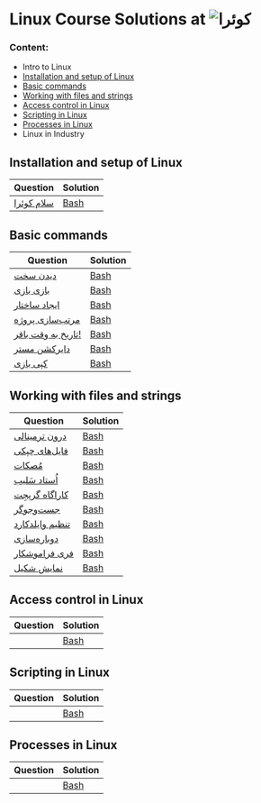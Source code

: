 # Linux Course Solutions at ![کوئرا](https://user-images.githubusercontent.com/49264993/137637114-e0687e95-08eb-4181-98b0-56fe515f6bc7.png)
### Content:
  - Intro to Linux
  - [Installation and setup of Linux](#installation-and-setup-of-linux)
  - [Basic commands](#basic-commands)
  - [Working with files and strings](#working-with-files-and-strings)
  - [Access control in Linux](#access-control-in-linux)
  - [Scripting in Linux](#scripting-in-linux)
  - [Processes in Linux](#processes-in-linux)
  - Linux in Industry



## Installation and setup of Linux
Question | Solution
 --- | ---
[سلام کوئرا](<https://quera.org/college/8903/chapter/32289/lesson/106744/>) | [Bash](https://github.com/MoeeinAali/Quera-College-Linux-Course/blob/main/01-Intro%20to%20Linux/%D8%B3%D9%84%D8%A7%D9%85%20%DA%A9%D9%88%D8%A6%D8%B1%D8%A7.sh) |

## Basic commands
Question | Solution
 --- | ---
[دیدن سخت](https://quera.org/college/8903/chapter/32290/lesson/108595/) | [Bash](https://github.com/MoeeinAali/Quera-College-Linux-Course/blob/main/02-Installation%20and%20setup%20of%20Linux/%D8%AF%DB%8C%D8%AF%D9%86%20%D8%B3%D8%AE%D8%AA.sh) |
[بازی بازی](https://quera.org/college/8903/chapter/32290/lesson/108941/) | [Bash](https://github.com/MoeeinAali/Quera-College-Linux-Course/blob/main/02-Installation%20and%20setup%20of%20Linux/%D8%A8%D8%A7%D8%B2%DB%8C%20%D8%A8%D8%A7%D8%B2%DB%8C.sh) |
[ایجاد ساختار](https://quera.org/college/8903/chapter/32290/lesson/108678/) | [Bash](https://github.com/MoeeinAali/Quera-College-Linux-Course/blob/main/02-Installation%20and%20setup%20of%20Linux/%D8%A7%DB%8C%D8%AC%D8%A7%D8%AF%20%D8%B3%D8%A7%D8%AE%D8%AA%D8%A7%D8%B1.sh) |
[مرتب‌سازی پروژه](https://quera.org/college/8903/chapter/32290/lesson/108885/) | [Bash](https://github.com/MoeeinAali/Quera-College-Linux-Course/blob/main/02-Installation%20and%20setup%20of%20Linux/%D9%85%D8%B1%D8%AA%D8%A8%E2%80%8C%D8%B3%D8%A7%D8%B2%DB%8C%20%D9%BE%D8%B1%D9%88%DA%98%D9%87.sh) |
[تاریخ به وقت باقر!](https://quera.org/college/8903/chapter/32290/lesson/111993/) | [Bash](https://github.com/MoeeinAali/Quera-College-Linux-Course/blob/main/02-Installation%20and%20setup%20of%20Linux/%D8%AA%D8%A7%D8%B1%DB%8C%D8%AE%20%D8%A8%D9%87%20%D9%88%D9%82%D8%AA%20%D8%A8%D8%A7%D9%82%D8%B1!.sh) |
[دایرکشن مستر](https://quera.org/college/8903/chapter/32290/lesson/108006/) | [Bash](https://github.com/MoeeinAali/Quera-College-Linux-Course/blob/main/02-Installation%20and%20setup%20of%20Linux/%D8%AF%D8%A7%DB%8C%D8%B1%DA%A9%D8%B4%D9%86%20%D9%85%D8%B3%D8%AA%D8%B1.sh) |
[کپی بازی](https://quera.org/college/8903/chapter/32290/lesson/111692/) | [Bash](https://github.com/MoeeinAali/Quera-College-Linux-Course/blob/main/02-Installation%20and%20setup%20of%20Linux/%DA%A9%D9%BE%DB%8C%20%D8%A8%D8%A7%D8%B2%DB%8C.sh) |


## Working with files and strings
Question | Solution
 --- | ---
[درون ترمینالی](https://quera.org/college/8903/chapter/32291/lesson/110626/) | [Bash](https://github.com/MoeeinAali/Quera-College-Linux-Course/blob/main/04-Working%20with%20files%20and%20strings/%D8%AF%D8%B1%D9%88%D9%86%20%D8%AA%D8%B1%D9%85%DB%8C%D9%86%D8%A7%D9%84%DB%8C.sh) |
[فایل‌های چپکی](https://quera.org/college/8903/chapter/32291/lesson/110634/) | [Bash](https://github.com/MoeeinAali/Quera-College-Linux-Course/blob/main/04-Working%20with%20files%20and%20strings/%D9%81%D8%A7%DB%8C%D9%84%E2%80%8C%D9%87%D8%A7%DB%8C%20%DA%86%D9%BE%DA%A9%DB%8C.sh) |
[مُصکات](https://quera.org/college/8903/chapter/32291/lesson/111870/) | [Bash](https://github.com/MoeeinAali/Quera-College-Linux-Course/blob/main/04-Working%20with%20files%20and%20strings/%D9%85%D9%8F%D8%B5%DA%A9%D8%A7%D8%AA.sh) |
[اُستاد سَلیب](https://quera.org/college/8903/chapter/32291/lesson/111873/) | [Bash](https://github.com/MoeeinAali/Quera-College-Linux-Course/blob/main/04-Working%20with%20files%20and%20strings/%D8%A7%D9%8F%D8%B3%D8%AA%D8%A7%D8%AF%20%D8%B3%D9%8E%D9%84%DB%8C%D8%A8.sh) |
[کاراگاه گرپجِت](https://quera.org/college/8903/chapter/32291/lesson/111875/) | [Bash](https://github.com/MoeeinAali/Quera-College-Linux-Course/blob/main/04-Working%20with%20files%20and%20strings/%DA%A9%D8%A7%D8%B1%D8%A7%DA%AF%D8%A7%D9%87%20%DA%AF%D8%B1%D9%BE%D8%AC%D9%90%D8%AA.sh) |
[جست‌وجوگر](https://quera.org/college/8903/chapter/32291/lesson/110635/) | [Bash](https://github.com/MoeeinAali/Quera-College-Linux-Course/blob/main/04-Working%20with%20files%20and%20strings/%D8%AC%D8%B3%D8%AA%E2%80%8C%D9%88%D8%AC%D9%88%DA%AF%D8%B1.sh) |
[تنظیم وایلدکارد](https://quera.org/college/8903/chapter/32291/lesson/110583/) | [Bash](https://github.com/MoeeinAali/Quera-College-Linux-Course/blob/main/04-Working%20with%20files%20and%20strings/%D8%AA%D9%86%D8%B8%DB%8C%D9%85%20%D9%88%D8%A7%DB%8C%D9%84%D8%AF%DA%A9%D8%A7%D8%B1%D8%AF.sh) |
[دوباره‌سازی](https://quera.org/college/8903/chapter/32291/lesson/111021/) | [Bash](https://github.com/MoeeinAali/Quera-College-Linux-Course/blob/main/04-Working%20with%20files%20and%20strings/%D8%AF%D9%88%D8%A8%D8%A7%D8%B1%D9%87%E2%80%8C%D8%B3%D8%A7%D8%B2%DB%8C.sh) |
[فری فراموشکار](https://quera.org/college/8903/chapter/32291/lesson/113758/) | [Bash](https://github.com/MoeeinAali/Quera-College-Linux-Course/blob/main/04-Working%20with%20files%20and%20strings/%D9%81%D8%B1%DB%8C%20%D9%81%D8%B1%D8%A7%D9%85%D9%88%D8%B4%DA%A9%D8%A7%D8%B1.sh) |
[نمایش شکیل](https://quera.org/college/8903/chapter/32291/lesson/142790/) | [Bash](https://github.com/MoeeinAali/Quera-College-Linux-Course/blob/main/04-Working%20with%20files%20and%20strings/%D9%86%D9%85%D8%A7%DB%8C%D8%B4%20%D8%B4%DA%A9%DB%8C%D9%84.sh) |



## Access control in Linux
Question | Solution
 --- | ---
[]() | [Bash]() |

## Scripting in Linux

Question | Solution
 --- | ---
[]() | [Bash]() |


## Processes in Linux
Question | Solution
 --- | ---
[]() | [Bash]() |



